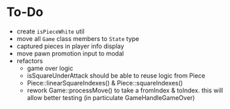 # To-Do

- create `isPieceWhite` util
- move all `Game` class members to `State` type
- captured pieces in player info display
- move pawn promotion input to modal
- refactors
  - game over logic
  - isSquareUnderAttack should be able to reuse logic from Piece
  - Piece::linearSquareIndexes() & Piece::squareIndexes()
  - rework Game::processMove() to take a fromIndex & toIndex. this will allow better testing (in particulate GameHandleGameOver)
